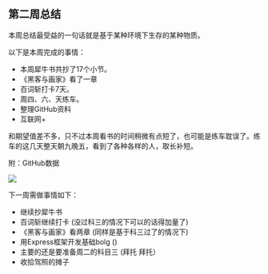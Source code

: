 ## 第二周总结



本周总结最受益的一句话就是基于某种环境下生存的某种物质。

以下是本周完成的事情：

- 本周犀牛书共抄了17个小节。
- 《黑客与画家》看了一章
- 百词斩打卡7天。
- 周四、六、天练车。
- 整理GitHub资料
- 互联网+

和期望值差不多，只不过本周看书的时间稍微有点短了，也可能是练车耽误了。练车的这几天整天朝九晚五，看到了各种各样的人，取长补短。

附：GitHub数据

![](E:\cheng\lesson\Mark-Allen-Weiss\weekly-summary\img\github1.png)

下一周需做事情如下：

- 继续抄犀牛书
- 百词斩继续打卡 (没过科三的情况下可以的话得加量了)
- 《黑客与画家》看两章 (同样是基于科三过了的情况下)
- 用Express框架开发基础bolg ()
- 主要的还是要准备周二的科目三 (拜托 拜托）
- 收拾驾照的摊子

